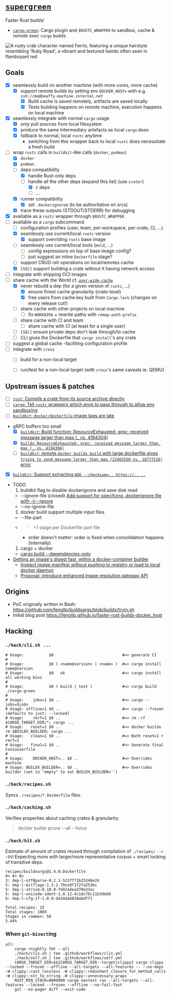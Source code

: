 # [`supergreen`](https://github.com/fenollp/supergreen)

Faster Rust builds!

* [`cargo-green`](./cargo-green): Cargo plugin and `$RUSTC_WRAPPER` to sandbox, cache & remote exec `cargo` builds

![A rusty crab character named Ferris, featuring a unique hairstyle resembling 'Ruby Road', a vibrant and textured hairdo often seen in flamboyant red](./hack/logo.jpg)

## Goals
* [x] seamlessly build on another machine (with more cores, more cache)
  * [x] support remote builds by setting env `DOCKER_HOST=` with e.g. `ssh://me@beaffy-machine.internal.net`
    * [x] Build cache is saved remotely, artifacts are saved locally
    * [x] Tests building happens on remote machine, execution happens on local machine
* [x] seamlessly integrate with normal `cargo` usage
  * [x] only pull sources from local filesystem
  * [x] produce the same intermediary artefacts as local `cargo` does
  * [x] fallback to normal, local `rustc` anytime
    * switching from this wrapper back to local `rustc` does necessitate a fresh build
* [ ] wrap `rustc` calls in `buildkit`-like calls (`docker`, `podman`)
  * [x] `docker`
  * [x] `podman`
  * [ ] deps compatibility
    * [x] handle Rust-only deps
    * [ ] handle all the other deps (expand this list) (use `crater`)
      * [x] `C` deps
      * [ ] ...
  * [x] runner compatibility
    * [x] set `.dockerignore`s (to be authoritative on srcs)
  * [x] trace these outputs (STDOUT/STDERR) for debugging
* [x] available as a `rustc` wrapper through `$RUSTC_WRAPPER`
* [ ] available as a `cargo` subcommand
  * [ ] configuration profiles (user, team, per-workspace, per-crate, CI, ...)
  * [x] seamlessly use current/local `rustc` version
    * [x] support overriding `rustc` base image
  * [ ] seamlessly use current/local tools (`mold`, ...)
    * [ ] config expressions on top of base image config?
    * [ ] just suggest an inline `Dockerfile` stage?
  * [ ] support CRUD-ish operations on local/remotes cache
  * [x] `[SEC]` support building a crate without it having network access
* [ ] integrate with shipping OCI images
* [ ] share cache with the World cf. [`user-wide-cache`](https://rust-lang.github.io/rust-project-goals/2024h2/user-wide-cache.html)
  * [x] never rebuild a dep (for a given version of `rustc`, ...)
    * [x] ensure finest cache granularity (crate-level)
    * [x] free users from cache key built from `Cargo.lock` (changes on every release cut!)
  * [ ] share cache with other projects on local machine
    * [ ] fix `WORKDIR`s + rewrite paths with `remap-path-prefix` 
  * [ ] share cache with CI and team
    * [ ] share cache with CI (at least for a single user)
  * [ ] `[SEC]` ensure private deps don't leak through/to cache
  * [ ] CLI gives the Dockerfile that `cargo install`'s any crate
* [ ] suggest a global cache -faciliting configuration profile
* [ ] integrate with `cross`
  * [ ] build for a non-local target
  * [ ] run/test for a non-local target (with `cross`'s same caveats ie. QEMU)


## Upstream issues & patches
* [ ] [`rust`: Compile a crate from its source archive directly](https://github.com/rust-lang/rust/issues/128884)
* [ ] [`cargo`: Tell `rustc` wrappers which envs to pass through to allow env sandboxing](https://github.com/rust-lang/cargo/issues/14444)
* [ ] [`buildkit`: `docker/dockerfile` image tags are late](https://github.com/moby/buildkit/issues/6118)
* gRPC buffers too small
  * [x] [`buildkit`: Build function: ResourceExhausted: grpc: received message larger than max (_ vs. 4194304)](https://github.com/moby/buildkit/issues/5217)
  * [x] [`buildx`: `ResourceExhausted: grpc: received message larger than max (_ vs. 4194304)`](https://github.com/docker/buildx/issues/2453)
  * [ ] [`buildkit`: remote `docker buildx build` with large dockerfile gives `trying to send message larger than max (22482550 vs. 16777216)` error](https://github.com/moby/buildkit/issues/6097)
* [x] [`buildkit`: Support extracting `ADD --checksum=.. https://.. ..`](https://github.com/moby/buildkit/issues/4907)
* TODO
  1. buildkit flag to disable dockerignore and save disk read
    * --ignore-file (closed) [Add support for specifying .dockerignore file with -i/--ignore](https://github.com/moby/moby/issues/12886)
    * --no-ignore-file
  1. docker build support multiple input files
    * --file-part
    * >=1 stage per Dockerfile part file
      * order doesn't matter: order is fixed when consolidation happens (internally)
  1. cargo + docker
    * [cargo build --dependencies-only](https://github.com/rust-lang/cargo/issues/2644#issuecomment-2304774192)
* [Getting an image's digest fast, within a docker-container builder](https://github.com/docker/buildx/discussions/3363)
  * [Inspect image manifest without pushing to registry or load to local docker daemon](https://github.com/moby/buildkit/issues/4854)
  * [Proposal: introduce enhanced image resolution gateway API](https://github.com/moby/buildkit/issues/2944)


## Origins
* PoC originally written in Bash: https://github.com/fenollp/buildxargs/blob/buildx/tryin.sh
* Initial blog post https://fenollp.github.io/faster-rust-builds-docker_host


## Hacking

### `./hack/cli.sh ...`
```shell
# Usage:           $0                              #=> generate CI
#
# Usage:           $0 ( <name@version> | <name> )  #=> cargo install name@version
# Usage:           $0   ok                         #=> cargo install all working bins
#
# Usage:           $0 ( build | test )             #=> cargo build ./cargo-green
#
# Usage:    jobs=1 $0 ..                           #=> cargo --jobs=$jobs
# Usage: offline=1 $0 ..                           #=> cargo --frozen (defaults to just: --locked)
# Usage:    rmrf=1 $0 ..                           #=> rm -rf $CARGO_TARGET_DIR/*; cargo ...
# Usage:   reset=1 $0 ..                           #=> docker buildx rm $BUILDX_BUILDER; cargo ...
# Usage:   clean=1 $0 ..                           #=> Both reset=1 + rmrf=1
# Usage:   final=1 $0 ..                           #=> Generate final Containerfile
#
# Usage:    DOCKER_HOST=.. $0 ..                   #=> Overrides machine
# Usage: BUILDX_BUILDER=.. $0 ..                   #=> Overrides builder (set to "empty" to set BUILDX_BUILDER='')
```

### `./hack/recipes.sh`
Syncs `./recipes/*.Dockerfile` files.

### `./hack/caching.sh`
Verifies properties about caching crates & granularity.
> docker buildx prune --all --force

### `./hack/hit.sh`
Estimate of amount of crates reused through compilation of `./recipes/` `--> ~5%`!
Expecting more with larger/more representative corpus + smart locking of transitive deps.
```
recipes/buildxargs@1.4.0.Dockerfile
8< 8< 8<
3: dep-l-utf8parse-0.2.1-522ff71b25340e24
5: dep-l-bitflags-1.3.2-70ce9f1f2fa253bc
5: dep-l-strsim-0.10.0-fd42a4ea370e31ec
5: dep-l-unicode-ident-1.0.12-4c1dc76c11b3deb8
6: dep-l-cfg-if-1.0.0-da34da6838abd7f1

Total recipes: 15
Total stages: 1065
Stages in common: 58
5.44%
```

### When `git-bisect`ing
```make
all:
	cargo +nightly fmt --all
	./hack/clis.sh | tee .github/workflows/clis.yml
	./hack/self.sh | tee .github/workflows/self.yml
	CARGO_TARGET_DIR=$${CARGO_TARGET_DIR:-target/clippy} cargo clippy --locked --frozen --offline --all-targets --all-features -- --no-deps -W clippy::cast_lossless -W clippy::redundant_closure_for_method_calls -W clippy::str_to_string -W clippy::unnecessary_wraps
	RUST_MIN_STACK=8000000 cargo nextest run --all-targets --all-features --locked --frozen --offline --no-fail-fast
	git --no-pager diff --exit-code
```
